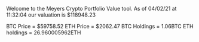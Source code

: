 Welcome to the Meyers Crypto Portfolio Value tool. 
As of 04/02/21 at 11:32:04 our valuation is $118948.23 

BTC Price = $59758.52
 ETH Price = $2062.47
BTC Holdings = 1.06BTC
 ETH holdings = 26.960005962ETH 
